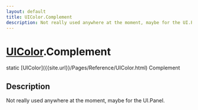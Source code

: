 ```yaml
---
layout: default
title: UIColor.Complement
description: Not really used anywhere at the moment, maybe for the UI.Panel.
---
```

# [UIColor]({{site.url}}/Pages/Reference/UIColor.html).Complement

<div class='signature' markdown='1'>
static [UIColor]({{site.url}}/Pages/Reference/UIColor.html) Complement
</div>

## Description
Not really used anywhere at the moment, maybe for the
UI.Panel.

